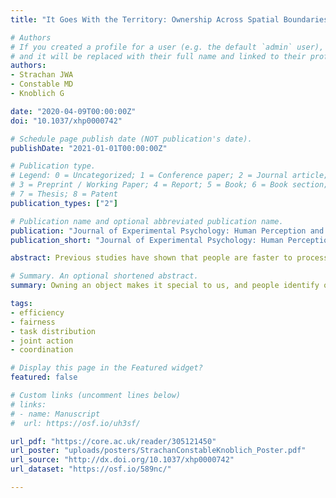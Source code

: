 ```yaml
---
title: "It Goes With the Territory: Ownership Across Spatial Boundaries"

# Authors
# If you created a profile for a user (e.g. the default `admin` user), write the username (folder name) here 
# and it will be replaced with their full name and linked to their profile.
authors:
- Strachan JWA
- Constable MD
- Knoblich G

date: "2020-04-09T00:00:00Z"
doi: "10.1037/xhp0000742"

# Schedule page publish date (NOT publication's date).
publishDate: "2021-01-01T00:00:00Z"

# Publication type.
# Legend: 0 = Uncategorized; 1 = Conference paper; 2 = Journal article;
# 3 = Preprint / Working Paper; 4 = Report; 5 = Book; 6 = Book section;
# 7 = Thesis; 8 = Patent
publication_types: ["2"]

# Publication name and optional abbreviated publication name.
publication: "Journal of Experimental Psychology: Human Perception and Performance, 46(8), 789-797"
publication_short: "Journal of Experimental Psychology: Human Perception and Performance"

abstract: Previous studies have shown that people are faster to process objects that they own as compared with objects that other people own. Yet object ownership is embedded within a social environment that has distinct and sometimes competing rules for interaction. Here we ask whether ownership of space can act as a filter through which we process what belongs to us. Can a sense of territory modulate the well-established benefits in information processing that owned objects enjoy? In 4 experiments participants categorized their own or another person’s objects that appeared in territories assigned either to themselves or to another. We consistently found that faster processing of self-owned than other-owned objects only emerged for objects appearing in the self-territory, with no such advantage in other territories. We propose that knowing whom spaces belong to may serve to define the space in which affordances resulting from ownership lead to facilitated processing.

# Summary. An optional shortened abstract.
summary: Owning an object makes it special to us, and people identify objects they own faster than objects they do not; this has typically been assumed to be a general feature of object processing—that is, an object that belongs to you will be subject to a general advantage in processing by virtue of its ownership status. We show that, contrary to this assumption, this general processing advantage depends heavily on where the object appears; owned objects are not processed faster if they appear outside one’s own space. This gives important insights into how ownership and self-relevance, which are usually studied in simplified laboratory environments, might operate differently in more complex real-world environments where space itself can be owned.

tags: 
- efficiency
- fairness
- task distribution
- joint action 
- coordination

# Display this page in the Featured widget?
featured: false

# Custom links (uncomment lines below)
# links:
# - name: Manuscript
#  url: https://osf.io/uh3sf/

url_pdf: "https://core.ac.uk/reader/305121450"
url_poster: "uploads/posters/StrachanConstableKnoblich_Poster.pdf"
url_source: "http://dx.doi.org/10.1037/xhp0000742"
url_dataset: "https://osf.io/589nc/"

---
```



